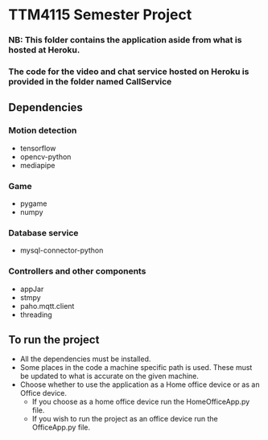 # TTM4115 Semester Project
### NB: This folder contains the application aside from what is hosted at Heroku. 
### The code for the video and chat service hosted on Heroku is provided in the folder named CallService

## Dependencies
### Motion detection
- tensorflow
- opencv-python
- mediapipe

### Game
- pygame
- numpy

### Database service
- mysql-connector-python

### Controllers and other components
- appJar
- stmpy
- paho.mqtt.client
- threading

## To run the project
- All the dependencies must be installed.
- Some places in the code a machine specific path is used. These must be updated to what is accurate on the given machine.
- Choose whether to use the application as a Home office device or as an Office device. 
  - If you choose as a home office device run the HomeOfficeApp.py file. 
  - If you wish to run the project as an office device run the OfficeApp.py file.
